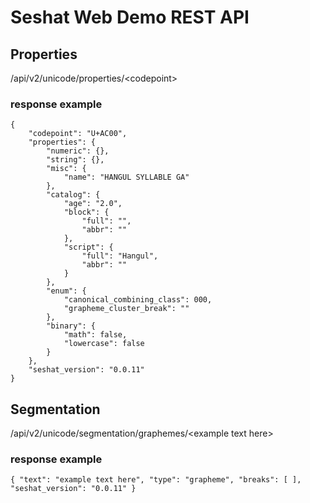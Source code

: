 Seshat Web Demo REST API
========================

Properties
-----------

/api/v2/unicode/properties/\<codepoint\>

### response example
```
{
    "codepoint": "U+AC00",
    "properties": {
        "numeric": {},
        "string": {},
        "misc": {
            "name": "HANGUL SYLLABLE GA"
        },
        "catalog": {
            "age": "2.0",
            "block": {
                "full": "",
                "abbr": ""
            },
            "script": {
                "full": "Hangul",
                "abbr": ""
            }
        },
        "enum": {
            "canonical_combining_class": 000,
            "grapheme_cluster_break": ""
        },
        "binary": {
            "math": false,
            "lowercase": false
        }
    },
    "seshat_version": "0.0.11"
}
```

Segmentation
------------
/api/v2/unicode/segmentation/graphemes/\<example text here\>

### response example
`
{
    "text": "example text here",
    "type": "grapheme",
    "breaks": [
    ],
    "seshat_version": "0.0.11"
}
`
